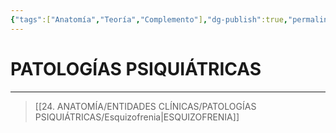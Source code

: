 ```yaml
---
{"tags":["Anatomía","Teoría","Complemento"],"dg-publish":true,"permalink":"/24-anatomia/entidades-clinicas/patologias-psiquiatricas/patologias-psiquiatricas/","dgPassFrontmatter":true}
---
```


# PATOLOGÍAS PSIQUIÁTRICAS
---

>[[24. ANATOMÍA/ENTIDADES CLÍNICAS/PATOLOGÍAS PSIQUIÁTRICAS/Esquizofrenia\|ESQUIZOFRENIA]]

